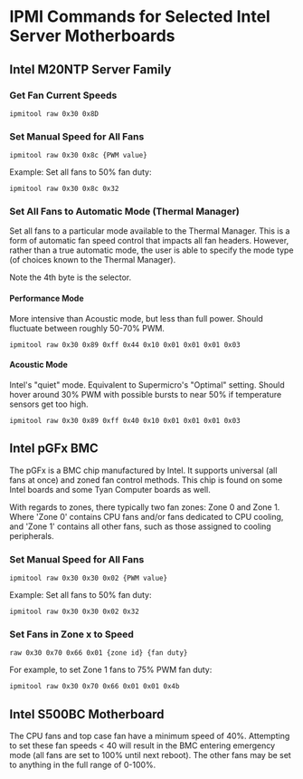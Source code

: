 # IPMI Commands for Selected Intel Server Motherboards

## Intel M20NTP Server Family

### Get Fan Current Speeds
```
ipmitool raw 0x30 0x8D
```

### Set Manual Speed for All Fans
`ipmitool raw 0x30 0x8c {PWM value}`

Example: Set all fans to 50% fan duty:
```
ipmitool raw 0x30 0x8c 0x32
```

### Set All Fans to Automatic Mode (Thermal Manager)
Set all fans to a particular mode available to the Thermal Manager. This is a form of automatic fan speed control that impacts all fan headers. However, rather than a true automatic mode, the user is able to specify the mode type (of choices known to the Thermal Manager).

Note the 4th byte is the selector.

#### Performance Mode
More intensive than Acoustic mode, but less than full power. Should fluctuate between roughly 50-70% PWM.

```
ipmitool raw 0x30 0x89 0xff 0x44 0x10 0x01 0x01 0x01 0x03
```

#### Acoustic Mode
Intel's "quiet" mode. Equivalent to Supermicro's "Optimal" setting. Should hover around 30% PWM with possible bursts to near 50% if temperature sensors get too high.

```
ipmitool raw 0x30 0x89 0xff 0x40 0x10 0x01 0x01 0x01 0x03
```

## Intel pGFx BMC
The pGFx is a BMC chip manufactured by Intel. It supports universal (all fans at once) and zoned fan control methods. This chip is found on some Intel boards and some Tyan Computer boards as well.

With regards to zones, there typically two fan zones: Zone 0 and Zone 1. Where 'Zone 0' contains CPU fans and/or fans dedicated to CPU cooling, and 'Zone 1' contains all other fans, such as those assigned to cooling peripherals.

### Set Manual Speed for All Fans
`ipmitool raw 0x30 0x30 0x02 {PWM value}`

Example: Set all fans to 50% fan duty:
```
ipmitool raw 0x30 0x30 0x02 0x32
```

### Set Fans in Zone x to Speed

`raw 0x30 0x70 0x66 0x01 {zone id} {fan duty}`

For example, to set Zone 1 fans to 75% PWM fan duty:
```
ipmitool raw 0x30 0x70 0x66 0x01 0x01 0x4b
```

## Intel S500BC Motherboard
The CPU fans and top case fan have a minimum speed of 40%. Attempting to set these fan speeds < 40 will result in the BMC entering emergency mode (all fans are set to 100% until next reboot). The other fans may be set to anything in the full range of 0-100%.

